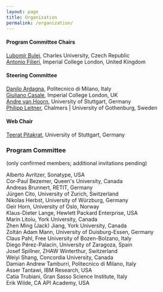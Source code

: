 ```yaml
---
layout: page
title: Organization
permalink: /organization/
---
```

#### Program Committee Chairs

[Lubomír Bulej](http://d3s.mff.cuni.cz/~bulej/), Charles University, Czech Republic  
[Antonio Filieri](https://www.antonio.filieri.name/), Imperial College London, United Kingdom

#### Steering Committee

[Danilo Ardagna](http://ardagna.faculty.polimi.it/), Politecnico di Milano, Italy  
[Giuliano Casale](http://wp.doc.ic.ac.uk/gcasale/), Imperial College London, UK  
[Andre van Hoorn](http://www.iste.uni-stuttgart.de/rss/people/vanhoorn/), University of Stuttgart, Germany  
[Philipp Leitner](http://www.chalmers.se/en/staff/Pages/philipp-leitner.aspx), Chalmers | University of Gothenburg, Sweden

#### Web Chair

[Teerat Pitakrat](http://www.iste.uni-stuttgart.de/rss/people/pitakrat.html), University of Stuttgart, Germany  


### Program Committee
(only confirmed members; additional invitations pending)

 Alberto Avritzer, Sonatype, USA  
 Cor-Paul Bezemer, Queen's University, Canada  
 Andreas Brunnert, RETIT, Germany  
 Jürgen Cito, University of Zurich, Switzerland  
 Nikolas Herbst, University of Würzburg, Germany  
 Geir Horn, University of Oslo, Norway  
 Klaus-Dieter Lange, Hewlett Packard Enterprise, USA  
 Marin Litoiu, York University, Canada  
 Zhen Ming (Jack) Jiang, York University, Canada  
 Zoltán Adam Mann, University of Duisburg-Essen, Germany  
 Claus Pahl, Free University of Bozen-Bolzano, Italy  
 Diego Pérez-Palacín, University of Zaragoza, Spain  
 Josef Spillner, ZHAW Winterthur, Switzerland  
 Weiyi Shang, Concordia University, Canada  
 Damian Andrew Tamburri, Politecnico di Milano, Italy  
 Asser Tantawi, IBM Research, USA  
 Catia Trubiani, Gran Sasso Science Institute, Italy  
 Erik Wilde, CA API Academy, USA  
